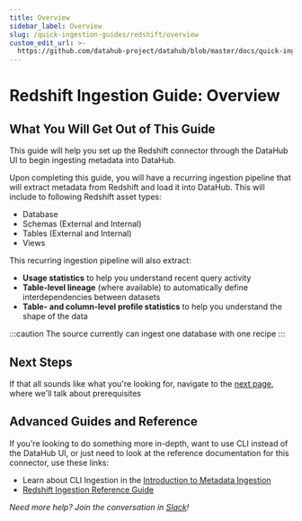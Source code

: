 ```yaml
---
title: Overview
sidebar_label: Overview
slug: /quick-ingestion-guides/redshift/overview
custom_edit_url: >-
  https://github.com/datahub-project/datahub/blob/master/docs/quick-ingestion-guides/redshift/overview.md
---
```

# Redshift Ingestion Guide: Overview

## What You Will Get Out of This Guide

This guide will help you set up the Redshift connector through the DataHub UI to begin ingesting metadata into DataHub.

Upon completing this guide, you will have a recurring ingestion pipeline that will extract metadata from Redshift and load it into DataHub. This will include to following Redshift asset types:

* Database
* Schemas (External and Internal)
* Tables (External and Internal)
* Views

This recurring ingestion pipeline will also extract:

* **Usage statistics** to help you understand recent query activity
* **Table-level lineage** (where available) to automatically define interdependencies between datasets
* **Table- and column-level profile statistics** to help you understand the shape of the data

:::caution
The source currently can ingest one database with one recipe
:::

## Next Steps

If that all sounds like what you're looking for, navigate to the [next page](setup.md), where we'll talk about prerequisites

## Advanced Guides and Reference

If you're looking to do something more in-depth, want to use CLI instead of the DataHub UI, or just need to look at the reference documentation for this connector, use these links:

* Learn about CLI Ingestion in the [Introduction to Metadata Ingestion](../../../metadata-ingestion/README.md)
* [Redshift Ingestion Reference Guide](/docs/generated/ingestion/sources/redshift/#module-redshift)

*Need more help? Join the conversation in [Slack](http://slack.datahubproject.io)!*

